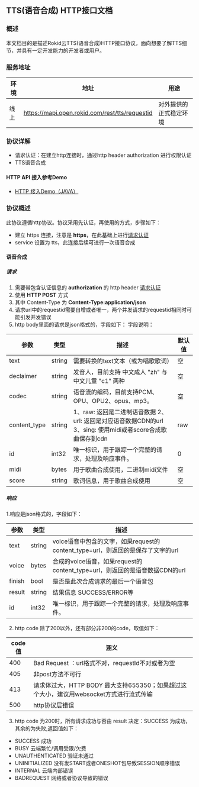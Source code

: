 ## TTS(语音合成) HTTP接口文档

### 概述

本文档目的是描述Rokid云TTS(语音合成)HTTP接口协议，面向想要了解TTS细节，并具有一定开发能力的开发者或用户。


### 服务地址

| 环境 | 地址                                   | 用途                   |
| ---- | -------------------------------------- | ---------------------- |
| 线上 | https://mapi.open.rokid.com/rest/tts/requestid     | 对外提供的正式稳定环境 |


### 协议详解

- 请求认证：在建立http连接时，通过http header authorization 进行权限认证
- TTS语音合成

#### HTTP API 接入参考Demo
- [HTTP 接入Demo（JAVA）](https://github.com/Rokid/mapi-demo-outer)


### 协议概述

此协议遵循http协议。协议采用先认证，再使用的方式，步骤如下：

* 建立 https 连接，注意是 **https**，在此基础上进行[请求认证](https://developer.rokid.com/docs/3-ApiReference/mapi-doc/gw-auth-api.html)
* service 设置为 tts，此连接后续可进行一次语音合成


#### 语音合成

##### 请求

1. 需要带包含认证信息的 **authorization** 的 http header [请求认证](https://developer.rokid.com/docs/3-ApiReference/mapi-doc/gw-auth-api.html)
2. 使用 **HTTP POST** 方式
3. 其中 Content-Type 为 **Content-Type:application/json**
4. 请求url中的requestid需要自增或者唯一，两个并发请求的requestid相同时可能引发并发错误
5. http body里面的请求是json格式的，字段如下：
 字段说明：
 
| 参数     | 类型        | 描述                   | 默认值  |
| ------ | --------- | -------------------- | ---- |
| text   | string    | 需要转换的text文本（或为唱歌歌词）          | 空   |
| declaimer | string | 发音人，目前支持 中文成人 "zh" 与 中文儿童 "c1" 两种 | 空 |
| codec     | string | 语音流的编码，目前支持PCM、OPU、OPU2、opus、mp3。   | 空 |
| content_type | string | 1、raw: 返回是二进制语音数据  2、url: 返回是对应语音数据CDN的url  3、sing: 使用midi或者score合成歌曲保存到cdn| raw  |
| id        | int32  | 唯一标识，用于跟踪一个完整的请求，处理及响应事件。   | 0    |
| midi      | bytes  | 用于歌曲合成使用，二进制midi文件   | 空    |
| score  | string | 歌词信息，用于歌曲合成使用  | 空    |

  

##### 响应

1.响应是json格式的，字段如下：

| 参数    | 类型     | 描述            |
| ----- | ------ | ------------- |
| text  | string | voice语音中包含的文字，如果request的content_type=url，则返回的是保存了文字的url |
| voice | bytes  | 合成的voice语音，如果request的content_type=url，则返回的是语音数据CDN的url    |
| finish   | bool | 是否是此次合成请求的最后一个语音包 |
| result  | string | 结果信息  SUCCESS/ERROR等 |
| id        | int32  | 唯一标识，用于跟踪一个完整的请求，处理及响应事件。   |

2. http code 除了200以外，还有部分非200的code，取值如下：

| code 值         | 涵义           |
| ----------------- | -------------- |
| 400           | Bad Request ：url格式不对，requestId不对或者为空 |
| 405           | 非post方法不可行       |
| 413           | 请求体过大，HTTP BODY 最大支持655350；如果超过这个大小，建议用websocket方式进行流式传输|
| 500           | http协议层错误     |


3. http code 为200时，所有请求成功与否由 result 决定：SUCCESS 为成功，其余的为失败,返回值如下：
  - SUCCESS 成功
  - BUSY 云端繁忙/调用受限/欠费
  - UNAUTHENTICATED 验证未通过
  - UNINITIALIZED 没有发START或者ONESHOT包导致SESSION顺序错误
  - INTERNAL 云端内部错误
  - BADREQUEST 网络或者协议导致的错误


